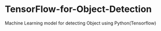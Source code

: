 # TensorFlow-for-Object-Detection
Machine Learning model for detecting Object using Python(Tensorflow)
